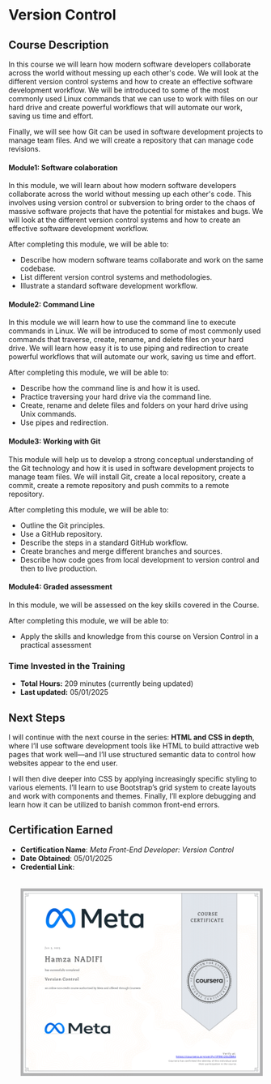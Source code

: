 # Version Control

## Course Description

In this course we will learn how modern software developers collaborate across the world without messing up each other's code. We will look at the different version control systems and how to create an effective software development workflow. We will be introduced to some of the most commonly used Linux commands that we can use to work with files on our hard drive and create powerful workflows that will automate our work, saving us time and effort. 

Finally, we will see how Git can be used in software development projects to manage team files. And we will create a repository that can manage code revisions.

#### Module1: Software colaboration

In this module, we will learn about how modern software developers collaborate across the world without messing up each other's code. This involves using version control or subversion to bring order to the chaos of massive software projects that have the potential for mistakes and bugs. We will look at the different version control systems and how to create an effective software development workflow.

After completing this module, we will be able to:

- Describe how modern software teams collaborate and work on the same codebase.
- List different version control systems and methodologies.
- Illustrate a standard software development workflow.

#### Module2: Command Line
In this module we will learn how to use the command line to execute commands in Linux. We will be introduced to some of most commonly used commands that traverse, create, rename, and delete files on your hard drive. We will learn how easy it is to use piping and redirection to create powerful workflows that will automate our work, saving us time and effort.

After completing this module, we will be able to:

- Describe how the command line is and how it is used.
- Practice traversing your hard drive via the command line.
- Create, rename and delete files and folders on your hard drive using Unix commands.
- Use pipes and redirection.

#### Module3: Working with Git
This module will help us to develop a strong conceptual understanding of the Git technology and how it is used in software development projects to manage team files. We will install Git, create a local repository, create a commit, create a remote repository and push commits to a remote repository.

After completing this module, we will be able to:

- Outline the Git principles.
- Use a GitHub repository.
- Describe the steps in a standard GitHub workflow.
- Create branches and merge different branches and sources.
- Describe how code goes from local development to version control and then to live production.

#### Module4: Graded assessment

In this module, we will be assessed on the key skills covered in the Course.

After completing this module, we will be able to:

- Apply the skills and knowledge from this course on Version Control in a practical assessment

### Time Invested in the Training

- **Total Hours:** 209 minutes (currently being updated)
- **Last updated:** 05/01/2025

## Next Steps

I will continue with the next course in the series: **HTML and CSS in depth**, where I’ll use software development tools like HTML to build attractive web pages that work well—and I’ll use structured semantic data to control how websites appear to the end user. 

I will then dive deeper into CSS by applying increasingly specific styling to various elements. I’ll learn to use Bootstrap’s grid system to create layouts and work with components and themes. Finally, I’ll explore debugging and learn how it can be utilized to banish common front-end errors.

## Certification Earned

- **Certification Name**: *Meta Front-End Developer: Version Control*  
- **Date Obtained**: 05/01/2025  
- **Credential Link**: <br/><br/><br/>![Certification](./Coursera%201P9N12SUZ8R4-1.png)